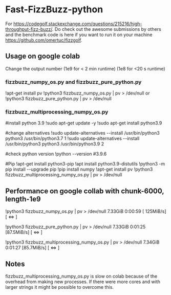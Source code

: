 # Fast-FizzBuzz-python

For https://codegolf.stackexchange.com/questions/215216/high-throughput-fizz-buzz/. Do check out the awesome submissions by others and the benchmark code is here if you want to run it on your machine https://github.com/omertuc/fizzgolf.

## Usage on google colab
Change the output number (1e9 for < 2 min runtime) (1e8 for <20 s runtime)

### fizzbuzz_numpy_os.py and fizzbuzz_pure_python.py
!apt-get install pv
!python3 fizzbuzz_numpy_os.py | pv > /dev/null
or
!python3 fizzbuzz_pure_python.py | pv > /dev/null

### fizzbuzz_multiprocessing_numpy_os.py

#install python 3.9
!sudo apt-get update -y
!sudo apt-get install python3.9

#change alternatives
!sudo update-alternatives --install /usr/bin/python3 python3 /usr/bin/python3.7 1
!sudo update-alternatives --install /usr/bin/python3 python3 /usr/bin/python3.9 2

#check python version
!python --version
#3.9.6

#Pip
!apt-get install python3-pip
!apt install python3.9-distutils
!python3 -m pip install --upgrade pip
!pip install numpy
!apt-get install pv
!python3 fizzbuzz_multiprocessing_numpy_os.py | pv > /dev/null

## Performance on google collab with chunk-6000, length-1e9
!python3 fizzbuzz_numpy_os.py | pv > /dev/null
7.33GiB 0:00:59 [ 125MiB/s] [                                     <=>          ]

!python3 fizzbuzz_pure_python.py | pv > /dev/null
7.33GiB 0:01:25 [87.5MiB/s] [             <=>                                  ]

!python3 fizzbuzz_multiprocessing_numpy_os.py | pv > /dev/null
7.34GiB 0:01:27 [85.7MiB/s] [            <=>                                   ]

## Notes
fizzbuzz_multiprocessing_numpy_os.py is slow on colab because of the overhead from making new processes.
If there were more cores and with larger strings it might be possible to overcome this.
